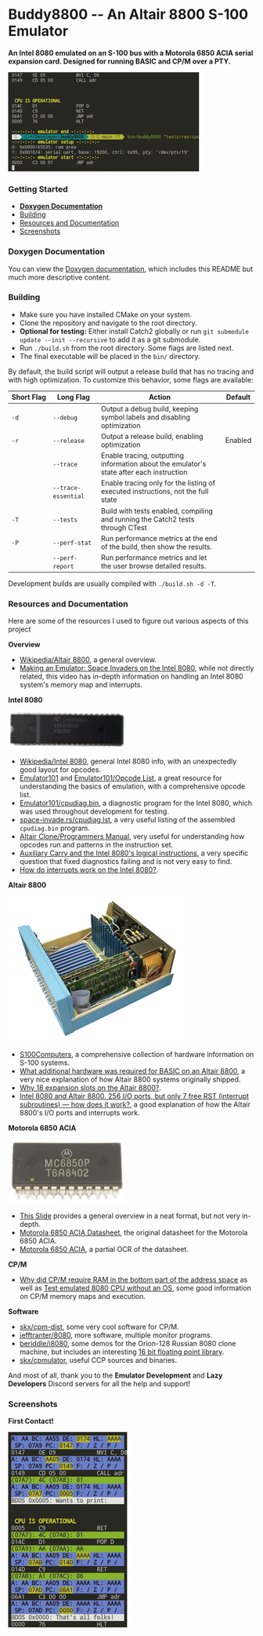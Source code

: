 # Buddy8800 -- An Altair 8800 S-100 Emulator

**An Intel 8080 emulated on an S-100 bus with a Motorola 6850 ACIA serial expansion card. Designed for running BASIC and CP/M over a PTY.**

![Running `cpudiag.bin`](media/cpudiag-in-a-loop.gif)

### Getting Started

+ **[Doxygen Documentation](https://magnetrwn.github.io/buddy8800)**
+ [Building](#building)
+ [Resources and Documentation](#resources-and-documentation)
+ [Screenshots](#screenshots)

### Doxygen Documentation

You can view the [Doxygen documentation](https://magnetrwn.github.io/buddy8800), which includes this README but much more descriptive content.

### Building

+ Make sure you have installed CMake on your system.
+ Clone the repository and navigate to the root directory.
+ **Optional for testing:** Either install Catch2 globally or run `git submodule update --init --recursive` to add it as a git submodule.
+ Run `./build.sh` from the root directory. Some flags are listed next.
+ The final executable will be placed in the `bin/` directory.

By default, the build script will output a release build that has no tracing and with high optimization. To customize this behavior, some flags are available:

| Short&nbsp;Flag | Long&nbsp;Flag           | Action | Default |
|------------|---------------------|--------|------------|
| `-d`       | `--debug`           | Output a debug build, keeping symbol labels and disabling optimization |  |
| `-r`       | `--release`         | Output a release build, enabling optimization | Enabled |
|            | `--trace`           | Enable tracing, outputting information about the emulator's state after each instruction |  |
|            | `--trace-essential` | Enable tracing only for the listing of executed instructions, not the full state |  |
| `-T`       | `--tests`           | Build with tests enabled, compiling and running the Catch2 tests through CTest |  |
| `-P`       | `--perf-stat`       | Run performance metrics at the end of the build, then show the results. |  |
|            | `--perf-report`     | Run performance metrics and let the user browse detailed results. |  |

Development builds are usually compiled with `./build.sh -d -T`.

### Resources and Documentation

Here are some of the resources I used to figure out various aspects of this project

**Overview**

+ [Wikipedia/Altair 8800](https://en.wikipedia.org/wiki/Altair_8800), a general overview.
+ [Making an Emulator: Space Invaders on the Intel 8080](https://www.youtube.com/watch?v=7kf70nhor24), while not directly related, this video has in-depth information on handling an Intel 8080 system's memory map and interrupts.

**Intel 8080**

![Intel 8080](media/i8080-public-domain-240w.webp)

+ [Wikipedia/Intel 8080](https://en.wikipedia.org/wiki/Intel_8080), general Intel 8080 info, with an unexpectedly good layout for opcodes.
+ [Emulator101](http://www.emulator101.com/) and [Emulator101/Opcode List](http://www.emulator101.com/reference/8080-by-opcode.html), a great resource for understanding the basics of emulation, with a comprehensive opcode list.
+ [Emulator101/cpudiag.bin](http://www.emulator101.com/files/cpudiag.bin), a diagnostic program for the Intel 8080, which was used throughout development for testing.
+ [space-invade.rs/cpudiag.lst](https://github.com/cbeust/space-invade.rs/blob/main/emulator/cpudiag.lst), a very useful listing of the assembled `cpudiag.bin` program.
+ [Altair Clone/Programmers Manual](https://altairclone.com/downloads/manuals/8080%20Programmers%20Manual.pdf), very useful for understanding how opcodes run and patterns in the instruction set.
+ [Auxiliary Carry and the Intel 8080's logical instructions](https://retrocomputing.stackexchange.com/questions/14977/auxiliary-carry-and-the-intel-8080s-logical-instructions), a very specific question that fixed diagnostics failing and is not very easy to find.
+ [How do interrupts work on the Intel 8080?](https://stackoverflow.com/questions/2165914/how-do-interrupts-work-on-the-intel-8080).

**Altair 8800**

![Altair 8800B](media/altair-wikipedia-public-domain-360w.webp)

+ [S100Computers](http://www.s100computers.com/index.html), a comprehensive collection of hardware information on S-100 systems.
+ [What additional hardware was required for BASIC on an Altair 8800](https://retrocomputing.stackexchange.com/questions/14675/what-additional-hardware-was-required-for-basic-on-an-altair-8800), a very nice explanation of how Altair 8800 systems originally shipped.
+ [Why 18 expansion slots on the Altair 8800?](https://retrocomputing.stackexchange.com/questions/24117/why-18-expansion-slots-on-the-altair-8800).
+ [Intel 8080 and Altair 8800. 256 I/O ports, but only 7 free RST (interrupt subroutines) — how does it work?](https://retrocomputing.stackexchange.com/questions/6849/intel-8080-and-altair-8800-256-i-o-ports-but-only-7-free-rst-interrupt-subrou?rq=1), a good explanation of how the Altair 8800's I/O ports and interrupts work.

**Motorola 6850 ACIA**

![Motorola 6850 ACIA](media/mc6850-public-domain-240w.webp)

+ [This Slide](https://ocw.ump.edu.my/pluginfile.php/423/mod_resource/content/1/Chapter%2013.pdf) provides a general overview in a neat format, but not very in-depth.
+ [Motorola 6850 ACIA Datasheet](https://www.cpcwiki.eu/imgs/3/3f/MC6850.pdf), the original datasheet for the Motorola 6850 ACIA.
+ [Motorola 6850 ACIA](http://beyondbrown.d-bug.me/post/motorola-mc6850-acia/), a partial OCR of the datasheet.

**CP/M**

+ [Why did CP/M require RAM in the bottom part of the address space](https://retrocomputing.stackexchange.com/questions/6442/why-did-cp-m-require-ram-in-the-bottom-part-of-the-address-space) as well as [Test emulated 8080 CPU without an OS](https://retrocomputing.stackexchange.com/questions/9361/test-emulated-8080-cpu-without-an-os), some good information on CP/M memory maps and execution.

**Software**

+ [skx/cpm-dist](https://github.com/skx/cpm-dist), some very cool software for CP/M.
+ [jefftranter/8080](https://github.com/jefftranter/8080), more software, multiple monitor programs.
+ [beriddle/i8080](https://github.com/beriddle/i8080), some demos for the Orion-128 Russian 8080 clone machine, but includes an interesting [16 bit floating point library](https://github.com/beriddle/i8080/tree/master/FP16).
+ [skx/cpmulator](https://github.com/skx/cpmulator/tree/master/ccp), useful CCP sources and binaries.

And most of all, thank you to the **Emulator Development** and **Lazy Developers** Discord servers for all the help and support!

### Screenshots

**First Contact!**

![The first time the 8080 diagnostics ran to the end!](media/cpu-is-operational.png)